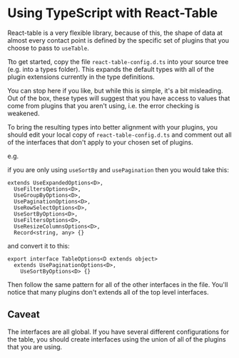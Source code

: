 # Using TypeScript with React-Table

React-table is a very flexible library, because of this, the shape of data at almost every contact point is defined by the specific set of plugins that you choose to pass to `useTable`.

Tto get started, copy the file `react-table-config.d.ts` into your source tree (e.g. into a types folder). This expands the default types with all of the plugin extensions currently in the type definitions.

You can stop here if you like, but while this is simple, it's a bit misleading. Out of the box, these types will suggest that you have access to values that come from plugins that you aren't using, i.e. the error checking is weakened.

To bring the resulting types into better alignment with your plugins, you should edit your local copy of `react-table-config.d.ts` and comment out all of the interfaces that don't apply to your chosen set of plugins.

e.g.

if you are only using `useSortBy` and `usePagination` then you would take this:

```tsx
extends UseExpandedOptions<D>,
  UseFiltersOptions<D>,
  UseGroupByOptions<D>,
  UsePaginationOptions<D>,
  UseRowSelectOptions<D>,
  UseSortByOptions<D>,
  UseFiltersOptions<D>,
  UseResizeColumnsOptions<D>,
  Record<string, any> {}
```

and convert it to this:

```tsx
export interface TableOptions<D extends object>
  extends UsePaginationOptions<D>,
    UseSortByOptions<D> {}
```

Then follow the same pattern for all of the other interfaces in the file. You'll notice that many plugins don't extends all of the top level interfaces.

## Caveat

The interfaces are all global. If you have several different configurations for the table, you should create interfaces using the union of all of the plugins that you are using.
